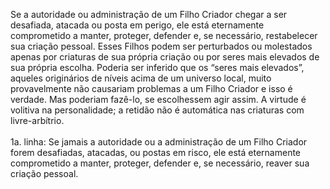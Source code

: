 ﻿Se a autoridade ou administração de um Filho Criador chegar a ser desafiada, atacada ou posta em perigo, ele está eternamente comprometido a manter, proteger, defender e, se necessário, restabelecer sua criação pessoal. Esses Filhos podem ser perturbados ou molestados apenas por criaturas de sua própria criação ou por seres mais elevados de sua própria escolha. Poderia ser inferido que os “seres mais elevados”, aqueles originários de níveis acima de um universo local, muito provavelmente não causariam problemas a um Filho Criador e isso é verdade. Mas poderiam fazê-lo, se escolhessem agir assim. A virtude é volitiva na personalidade; a retidão não é automática nas criaturas com livre-arbítrio.<BR><BR>1a. linha: Se jamais a autoridade ou a administração de um Filho Criador forem desafiadas, atacadas, ou postas em risco, ele está eternamente comprometido a manter, proteger, defender e, se necessário, reaver sua criação pessoal.